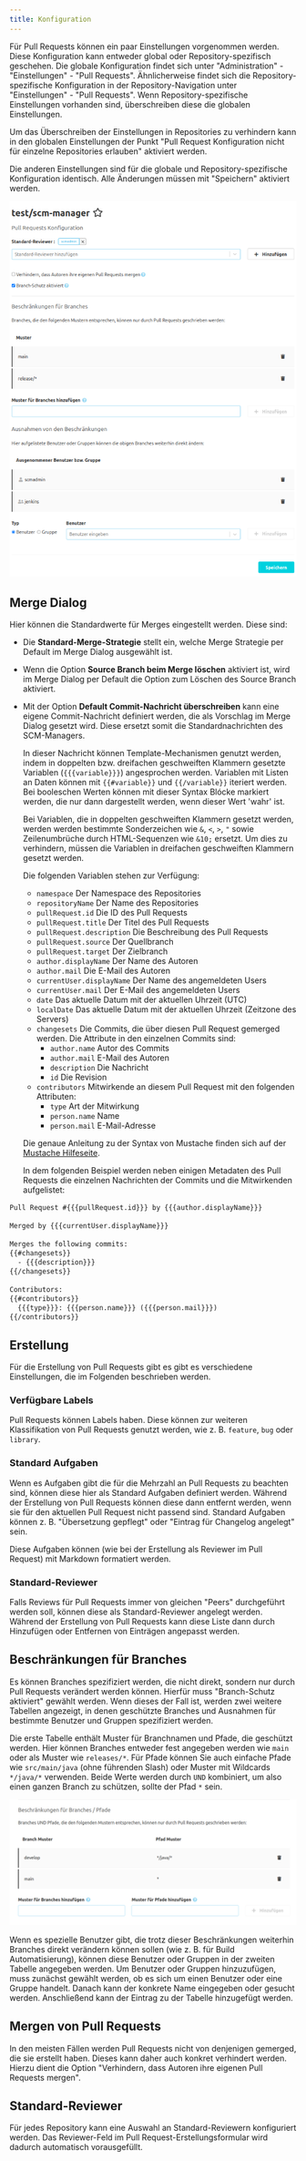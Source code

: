 ```yaml
---
title: Konfiguration
---
```


Für Pull Requests können ein paar Einstellungen vorgenommen werden.
Diese Konfiguration kann entweder global oder Repository-spezifisch geschehen. Die globale Konfiguration
findet sich unter "Administration" - "Einstellungen" - "Pull Requests". Ähnlicherweise findet sich die
Repository-spezifische Konfiguration in der Repository-Navigation unter "Einstellungen" - "Pull Requests".
Wenn Repository-spezifische Einstellungen vorhanden sind, überschreiben diese die globalen Einstellungen.

Um das Überschreiben der Einstellungen in Repositories zu verhindern kann in den globalen Einstellungen der
Punkt "Pull Request Konfiguration nicht für einzelne Repositories erlauben" aktiviert werden.

Die anderen Einstellungen sind für die globale und Repository-spezifische Konfiguration identisch.
Alle Änderungen müssen mit "Speichern" aktiviert werden.

![Konfiguration für Pull Requests](assets/pull_request_configuration.png)

## Merge Dialog

Hier können die Standardwerte für Merges eingestellt werden. Diese sind:

  - Die **Standard-Merge-Strategie** stellt ein, welche Merge Strategie per Default im Merge Dialog ausgewählt ist.
  - Wenn die Option **Source Branch beim Merge löschen** aktiviert ist, wird im Merge Dialog per Default die Option
    zum Löschen des Source Branch aktiviert.
  - Mit der Option **Default Commit-Nachricht überschreiben** kann eine eigene Commit-Nachricht definiert werden, die
    als Vorschlag im Merge Dialog gesetzt wird. Diese ersetzt somit die Standardnachrichten des SCM-Managers.
    
    In dieser Nachricht können Template-Mechanismen genutzt werden, indem in doppelten bzw. dreifachen geschweiften Klammern gesetzte
    Variablen (`{{{variable}}}`) angesprochen werden. Variablen mit Listen an Daten können mit `{{#variable}}` und
    `{{/variable}}` iteriert werden. Bei booleschen Werten können mit dieser Syntax Blócke markiert werden, die nur
    dann dargestellt werden, wenn dieser Wert 'wahr' ist.
    
    Bei Variablen, die in doppelten geschweiften Klammern gesetzt werden, werden werden bestimmte Sonderzeichen wie `&`,
    `<`, `>`, `"` sowie Zeilenumbrüche durch HTML-Sequenzen wie `&10;` ersetzt. Um dies zu verhindern, müssen die
    Variablen in dreifachen geschweiften Klammern gesetzt werden.
    
    Die folgenden Variablen stehen zur Verfügung:
    - `namespace` Der Namespace des Repositories
    - `repositoryName` Der Name des Repositories
    - `pullRequest.id` Die ID des Pull Requests
    - `pullRequest.title` Der Titel des Pull Requests
    - `pullRequest.description` Die Beschreibung des Pull Requests
    - `pullRequest.source` Der Quellbranch
    - `pullRequest.target` Der Zielbranch
    - `author.displayName` Der Name des Autoren
    - `author.mail` Die E-Mail des Autoren
    - `currentUser.displayName` Der Name des angemeldeten Users
    - `currentUser.mail` Der E-Mail des angemeldeten Users
    - `date` Das aktuelle Datum mit der aktuellen Uhrzeit (UTC)
    - `localDate` Das aktuelle Datum mit der aktuellen Uhrzeit (Zeitzone des Servers)
    - `changesets` Die Commits, die über diesen Pull Request gemerged werden. Die Attribute in den einzelnen Commits sind:
      - `author.name` Autor des Commits
      - `author.mail` E-Mail des Autoren
      - `description` Die Nachricht
      - `id` Die Revision
    - `contributors` Mitwirkende an diesem Pull Request mit den folgenden Attributen:
      - `type` Art der Mitwirkung
      - `person.name` Name
      - `person.mail` E-Mail-Adresse
    
    Die genaue Anleitung zu der Syntax von Mustache finden sich auf der [Mustache Hilfeseite](https://mustache.github.io/).
    
    In dem folgenden Beispiel werden neben einigen Metadaten des Pull Requests die einzelnen Nachrichten der Commits und
    die Mitwirkenden aufgelistet:
    
```
Pull Request #{{{pullRequest.id}}} by {{{author.displayName}}}

Merged by {{{currentUser.displayName}}}

Merges the following commits:
{{#changesets}}
  - {{{description}}}
{{/changesets}}

Contributors:
{{#contributors}}
  {{{type}}}: {{{person.name}}} ({{{person.mail}}})
{{/contributors}}
```

## Erstellung

Für die Erstellung von Pull Requests gibt es gibt es verschiedene Einstellungen, die im Folgenden beschrieben werden.

### Verfügbare Labels

Pull Requests können Labels haben. Diese können zur weiteren Klassifikation von Pull Requests genutzt werden,
wie z. B. `feature`, `bug`  oder `library`.

### Standard Aufgaben

Wenn es Aufgaben gibt die für die Mehrzahl an Pull Requests zu beachten sind, können diese
hier als Standard Aufgaben definiert werden. Während der Erstellung von Pull Requests können
diese dann entfernt werden, wenn sie für den aktuellen Pull Request nicht passend sind.
Standard Aufgaben können z. B. "Übersetzung gepflegt" oder "Eintrag für Changelog angelegt" sein.

Diese Aufgaben können (wie bei der Erstellung als Reviewer im Pull Request) mit Markdown formatiert werden.

### Standard-Reviewer

Falls Reviews für Pull Requests immer von gleichen "Peers" durchgeführt werden soll, können diese
als Standard-Reviewer angelegt werden. Während der Erstellung von Pull Requests kann diese Liste dann
durch Hinzufügen oder Entfernen von Einträgen angepasst werden.

## Beschränkungen für Branches

Es können Branches spezifiziert werden, die nicht direkt, sondern nur durch Pull Requests verändert werden können.
Hierfür muss "Branch-Schutz aktiviert" gewählt werden. Wenn dieses der Fall ist, werden zwei weitere Tabellen
angezeigt, in denen geschützte Branches und Ausnahmen für bestimmte Benutzer und Gruppen spezifiziert werden.

Die erste Tabelle enthält Muster für Branchnamen und Pfade, die geschützt werden. Hier können Branches entweder fest
angegeben werden wie `main` oder als Muster wie `releases/*`. 
Für Pfade können Sie auch einfache Pfade wie `src/main/java` (ohne führenden Slash) oder Muster mit Wildcards `*/java/*` verwenden.
Beide Werte werden durch `UND` kombiniert, um also einen ganzen Branch zu schützen, sollte der Pfad `*` sein.

![Branch Beschränkungen](assets/branch_restrictions.png)

Wenn es spezielle Benutzer gibt, die trotz dieser Beschränkungen weiterhin Branches direkt verändern können sollen
(wie z. B. für Build Automatisierung), können diese Benutzer oder Gruppen in der zweiten Tabelle angegeben werden.
Um Benutzer oder Gruppen hinzuzufügen, muss zunächst gewählt werden, ob es sich um einen Benutzer oder eine Gruppe
handelt. Danach kann der konkrete Name eingegeben oder gesucht werden. Anschließend kann der Eintrag zu der Tabelle
hinzugefügt werden.

## Mergen von Pull Requests

In den meisten Fällen werden Pull Requests nicht von denjenigen gemerged, die sie erstellt haben. Dieses kann
daher auch konkret verhindert werden. Hierzu dient die Option "Verhindern, dass Autoren ihre eigenen Pull
Requests mergen".

## Standard-Reviewer

Für jedes Repository kann eine Auswahl an Standard-Reviewern konfiguriert werden.
Das Reviewer-Feld im Pull Request-Erstellungsformular wird dadurch automatisch vorausgefüllt.
